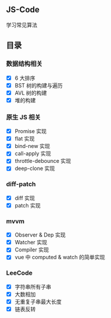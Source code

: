 ## JS-Code

学习常见算法

## 目录

### 数据结构相关

- [x] 6 大排序
- [x] BST 树的构建与遍历
- [x] AVL 树的构建
- [x] 堆的构建

### 原生 JS 相关

- [x] Promise 实现
- [x] flat 实现
- [x] bind-new 实现
- [x] call-apply 实现
- [x] throttle-debounce 实现
- [x] deep-clone 实现

### diff-patch

- [x] diff 实现
- [x] patch 实现

### mvvm

- [x] Observer & Dep 实现
- [x] Watcher 实现
- [x] Compiler 实现
- [x] vue 中 computed & watch 的简单实现

### LeeCode

- [x] 字符串所有子串
- [x] 大数相加
- [x] 无重复子串最大长度
- [x] 链表反转
